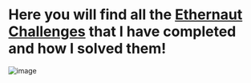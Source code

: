 # Here you will find all the <a href="https://ethernaut.openzeppelin.com/">Ethernaut Challenges</a> that I have completed and how I solved them! 
![image](https://user-images.githubusercontent.com/102038261/200034247-c31181b5-6e6a-4992-9339-92eab3188ed2.png)
